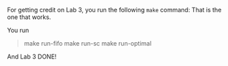 For getting credit on Lab 3, you run the following `make` command:
That is the one that works.

You run
> make run-fifo
> make run-sc
> make run-optimal

And Lab 3 DONE!
